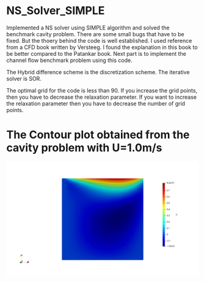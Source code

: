 # NS_Solver_SIMPLE
Implemented a NS solver using SIMPLE algorithm and solved the benchmark cavity problem. There are some small bugs that have to be fixed. But the thoery behind the code is well established. I used reference from a CFD book written by Versteeg. I found the explanation in this book to be better compared to the Patankar book. Next part is to implement the channel flow benchmark problem using this code.

The Hybrid difference scheme is the discretization scheme. The iterative solver is SOR.

The optimal grid for the code is less than 90. If you increase the grid points, then you have to decrease the relaxation parameter. If you want to increase the relaxation parameter then you have to decrease the number of grid points.

# The Contour plot obtained from the cavity problem with U=1.0m/s

![](Contour_U.png)
